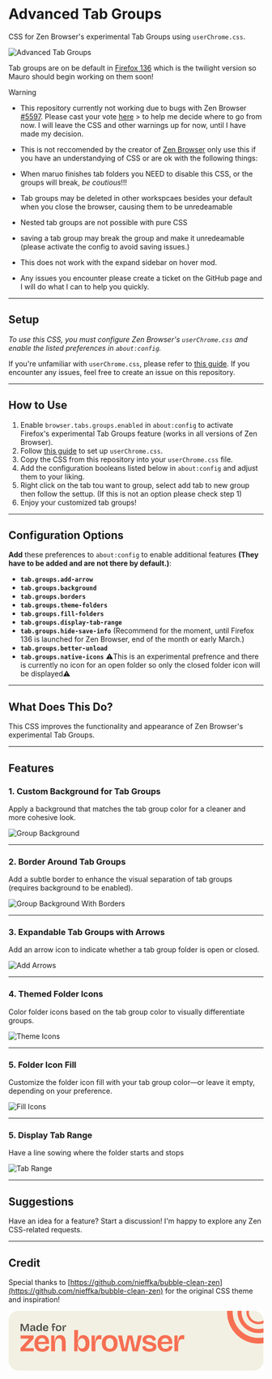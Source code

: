 # Advanced Tab Groups  

CSS for Zen Browser's experimental Tab Groups using `userChrome.css`.  

![Advanced Tab Groups](https://github.com/user-attachments/assets/9541500c-4c91-4bf0-97b2-f8a519a0144f)  


Tab groups are on be default in [Firefox 136](https://github.com/zen-browser/desktop/commit/f7995f6da7e05838945fe4aa4d94eb555251293a) which is the twilight version so Mauro should begin working on them soon!

> [!WARNING]
> * This repository currently not working due to bugs with Zen Browser [#5597](https://github.com/zen-browser/desktop/issues/5597). Please cast your vote [here](https://github.com/Anoms12/Advanced-Tab-Groups/discussions/25) > to help me decide where to go from now. I will leave the CSS and other warnings up for now, until I have made my decision.
> 
> * This is not reccomended by the creator of [Zen Browser](https://github.com/zen-browser/desktop) only use this if you have an understandying of CSS or are ok with the following things:
>
>  * When maruo finishes tab folders you NEED to disable this CSS, or the groups will break, _be coutious_!!!
>  * Tab groups may be deleted in other workspcaes besides your default when you close the browser, causing them to be unredeamable
>  * Nested tab groups are not possible with pure CSS
>  * saving a tab group may break the group and make it unredeamable (please activate the config to avoid saving issues.)
>
>  * This does not work with the expand sidebar on hover mod.
>
> * Any issues you encounter please create a ticket on the GitHub page and I will do what I can to help you quickly.

---

## Setup

_To use this CSS, you must configure Zen Browser's `userChrome.css` and enable the listed preferences in `about:config`._  

If you're unfamiliar with `userChrome.css`, please refer to [this guide](https://docs.zen-browser.app/guides/live-editing). If you encounter any issues, feel free to create an issue on this repository.  

---

## How to Use  

1. Enable `browser.tabs.groups.enabled` in `about:config` to activate Firefox's experimental Tab Groups feature (works in all versions of Zen Browser).  
2. Follow [this guide](https://docs.zen-browser.app/guides/live-editing) to set up `userChrome.css`.  
3. Copy the CSS from this repository into your `userChrome.css` file.  
4. Add the configuration booleans listed below in `about:config` and adjust them to your liking.
5. Right click on the tab tou want to group, select add tab to new group then follow the settup. (If this is not an option please check step 1)
6. Enjoy your customized tab groups!  

---

## Configuration Options  

**Add** these preferences to `about:config` to enable additional features **(They have to be added and are not there by default.)**:  

- **`tab.groups.add-arrow`**  
- **`tab.groups.background`**  
- **`tab.groups.borders`**  
- **`tab.groups.theme-folders`**  
- **`tab.groups.fill-folders`**
- **`tab.groups.display-tab-range`**
- **`tab.groups.hide-save-info`** (Recommend for the moment, until Firefox 136 is launched for Zen Browser, end of the month or early March.)
- **`tab.groups.better-unload`**
- **`tab.groups.native-icons`** ⚠️This is an experimental prefrence and there is currently no icon for an open folder so only the closed folder icon will be displayed⚠️

---

## What Does This Do?  

This CSS improves the functionality and appearance of Zen Browser's experimental Tab Groups.  

---

## Features  

### 1. **Custom Background for Tab Groups**  
Apply a background that matches the tab group color for a cleaner and more cohesive look.

![Group Background](https://github.com/user-attachments/assets/072399e3-6d1a-4e18-bcb6-d4ffc14e99b4)

---

### 2. **Border Around Tab Groups**  
Add a subtle border to enhance the visual separation of tab groups (requires background to be enabled).  

![Group Background With Borders](https://github.com/user-attachments/assets/45e87a2a-da2b-485f-bcb0-7dc1c35da1ac)

---

### 3. **Expandable Tab Groups with Arrows**  
Add an arrow icon to indicate whether a tab group folder is open or closed.  

![Add Arrows](https://github.com/user-attachments/assets/b813a989-5622-4b79-9aa6-0528b48d9850)

---

### 4. **Themed Folder Icons**  
Color folder icons based on the tab group color to visually differentiate groups.  

![Theme Icons](https://github.com/user-attachments/assets/cb4e4c1e-73d6-4688-bb41-76675ef4afae)

---

### 5. **Folder Icon Fill**  
Customize the folder icon fill with your tab group color—or leave it empty, depending on your preference.  

![Fill Icons](https://github.com/user-attachments/assets/befc0ac8-2861-4ff8-9b16-e5ce00cf647a)

---

### 5. **Display Tab Range**  
Have a line sowing where the folder starts and stops  

![Tab Range](https://github.com/user-attachments/assets/e0bf30d3-39df-46da-b746-7cfb54f82f09)

---

## Suggestions  

Have an idea for a feature? Start a discussion! I'm happy to explore any Zen CSS-related requests.  

---

## Credit  

Special thanks to [https://github.com/nieffka/bubble-clean-zen](https://github.com/nieffka/bubble-clean-zen) for the original CSS theme and inspiration!

<img src="https://github.com/heyitszenithyt/zen-browser-badges/raw/fb14dcd72694b7176d141c774629df76af87514e/light/zen-badge-light.png" alt="Made For Zen Badge">
